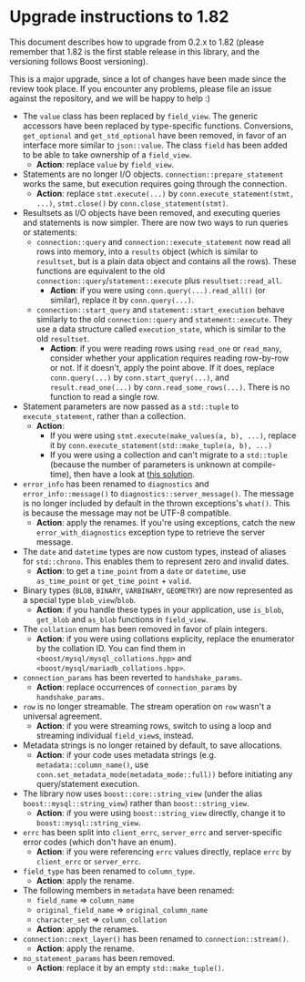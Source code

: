 # Upgrade instructions to 1.82

This document describes how to upgrade from 0.2.x to 1.82 (please remember that 1.82 is the first stable release in this library, and the versioning follows Boost versioning).

This is a major upgrade, since a lot of changes have been made since the review took place. If you encounter any problems, please file an issue against the repository, and we will be happy to help :)

* The `value` class has been replaced by `field_view`. The generic accessors have been replaced by type-specific functions. Conversions, `get_optional` and `get_std_optional` have been removed, in favor of an interface more similar to `json::value`. The class `field` has been added to be able to take ownership of a `field_view`.
    * **Action**: replace `value` by `field_view`.
* Statements are no longer I/O objects. `connection::prepare_statement` works the same, but execution requires going through the connection.
    * **Action**: replace `stmt.execute(...)` by `conn.execute_statement(stmt, ...)`,
      `stmt.close()` by `conn.close_statement(stmt)`.
* Resultsets as I/O objects have been removed, and executing queries and statements is now simpler. There are now two ways to run queries or statements:
    * `connection::query` and `connection::execute_statement` now read all rows into memory, into a `results` object (which is similar to `resultset`, but is a plain data object and contains all the rows). These functions are equivalent to the old `connection::query`/`statement::execute` plus `resultset::read_all`.
        * **Action**: if you were using `conn.query(...).read_all()` (or similar), replace it by `conn.query(...)`.
    * `connection::start_query` and `statement::start_execution` behave similarly to the old `connection::query` and `statement::execute`. They use a data structure called `execution_state`, which is similar to the old `resultset`.
        * **Action**: if you were reading rows using `read_one` or `read_many`, consider whether your application requires reading row-by-row or not. If it doesn't, apply the point above. If it does, replace `conn.query(...)` by `conn.start_query(...)`, and `result.read_one(...)` by `conn.read_some_rows(...)`. There is no function to read a single row.
* Statement parameters are now passed as a `std::tuple` to `execute_statement`, rather than a collection.
    * **Action**:
        * If you were using `stmt.execute(make_values(a, b), ...)`, replace it by `conn.execute_statement(std::make_tuple(a, b), ...)`
        * If you were using a collection and can't migrate to a `std::tuple` (because the number of parameters is unknown at compile-time), then have a look at [this solution](https://github.com/boostorg/mysql/issues/110).
* `error_info` has been renamed to `diagnostics` and `error_info::message()` to `diagnostics::server_message()`. The message is no longer included by default in the thrown exceptions's `what()`. This is because the message may not be UTF-8 compatible.
    * **Action**: apply the renames. If you're using exceptions, catch the new `error_with_diagnostics` exception type to retrieve the server message.
* The `date` and `datetime` types are now custom types, instead of aliases for `std::chrono`. This enables them to represent zero and invalid dates.
    * **Action**: to get a `time_point` from a `date` or `datetime`, use `as_time_point` or `get_time_point` + `valid`.
* Binary types (`BLOB`, `BINARY`, `VARBINARY`, `GEOMETRY`) are now represented as a special type `blob_view`/`blob`.
    * **Action**: if you handle these types in your application, use `is_blob`, `get_blob` and `as_blob` functions in `field_view`.
* The `collation` enum has been removed in favor of plain integers.
    * **Action**: if you were using collations explicity, replace the enumerator by the collation ID. You can find them in `<boost/mysql/mysql_collations.hpp>` and `<boost/mysql/mariadb_collations.hpp>`.
* `connection_params` has been reverted to `handshake_params`.
    * **Action**: replace occurrences of `connection_params` by `handshake_params`.
* `row` is no longer streamable. The stream operation on `row` wasn't a universal agreement.
    * **Action**: if you were streaming rows, switch to using a loop and streaming individual `field_view`s, instead.
* Metadata strings is no longer retained by default, to save allocations.
    * **Action**: if your code uses metadata strings (e.g. `metadata::column_name()`, use `conn.set_metadata_mode(metadata_mode::full))` before initiating any query/statement execution.
* The library now uses `boost::core::string_view` (under the alias `boost::mysql::string_view`) rather than `boost::string_view`.
    * **Action**: if you were using `boost::string_view` directly, change it to `boost::mysql::string_view`.
* `errc` has been split into `client_errc`, `server_errc` and server-specific error codes (which don't have an enum).
    * **Action**: if you were referencing `errc` values directly, replace `errc` by `client_errc` or `server_errc`.
* `field_type` has been renamed to `column_type`.
    * **Action**: apply the rename.
* The following members in `metadata` have been renamed:
    * `field_name` => `column_name`
    * `original_field_name` => `original_column_name`
    * `character_set` => `column_collation`
    * **Action**: apply the renames.
* `connection::next_layer()` has been renamed to `connection::stream()`.
    * **Action**: apply the rename.
* `no_statement_params` has been removed.
    * **Action**: replace it by an empty `std::make_tuple()`.
